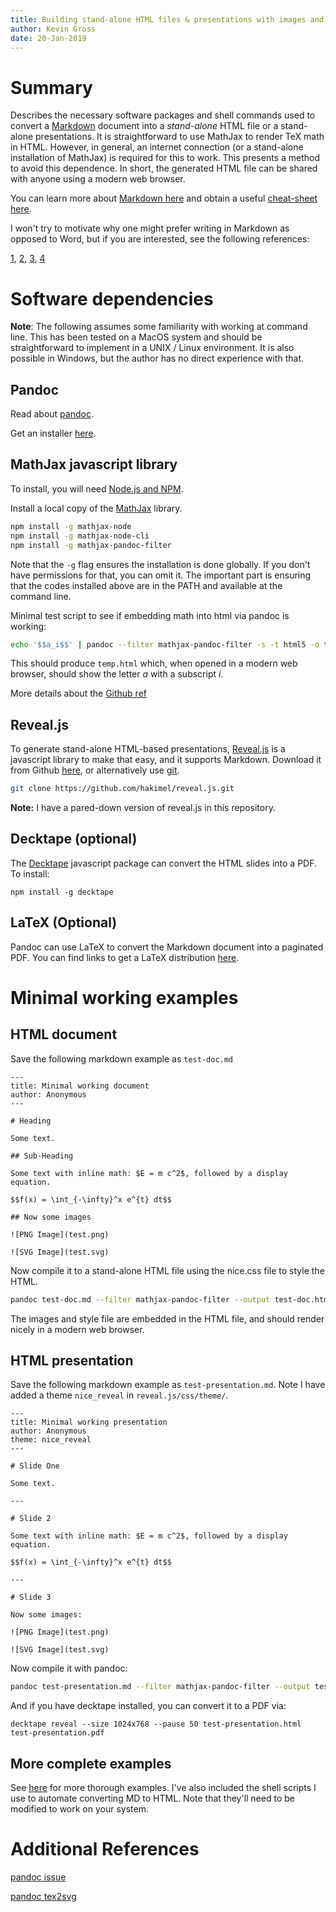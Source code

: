```yaml
---
title: Building stand-alone HTML files & presentations with images and math using pandoc, MathJax, and reveal.js
author: Kevin Gross
date: 20-Jan-2019
---
```


# Summary

Describes the necessary software packages and shell commands used to convert a [Markdown][1] document into a *stand-alone* HTML file or a stand-alone presentations. It is straightforward to use MathJax to render TeX math in HTML. However, in general, an internet connection (or a stand-alone installation of MathJax) is required for this to work. This presents a method to avoid this dependence. In short, the generated HTML file can be shared with anyone using a modern web browser.

You can learn more about [Markdown here][2] and obtain a useful [cheat-sheet here][3].

[1]: https://en.wikipedia.org/wiki/Markdown
[2]: https://www.markdownguide.org
[3]: https://guides.github.com/pdfs/markdown-cheatsheet-online.pdf

I won't try to motivate why one might prefer writing in Markdown as opposed to Word, but if you are interested, see the following references:

[1](http://plain-text.co), [2](http://u.arizona.edu/~selisker/post/workflow/), [3](https://blog.kdheepak.com/writing-papers-with-markdown.html), [4](https://raphaelkabo.com/blog/posts/markdown-to-word/)

# Software dependencies

**Note**: The following assumes some familiarity with working at command line. This has been tested on a MacOS system and should be straightforward to implement in a UNIX / Linux environment. It is also possible in Windows, but the author has no direct experience with that.

## Pandoc

Read about [pandoc](https://pandoc.org).

Get an installer [here](https://github.com/jgm/pandoc/releases).

## MathJax javascript library

To install, you will need [Node.js and NPM](https://nodejs.org/en/).

Install a local copy of the [MathJax](https://www.mathjax.org) library.

```bash
npm install -g mathjax-node
npm install -g mathjax-node-cli
npm install -g mathjax-pandoc-filter
```

Note that the `-g` flag ensures the installation is done globally. If you don't have permissions for that, you can omit it. The important part is ensuring that the codes installed above are in the PATH and available at the command line.

Minimal test script to see if embedding math into html via pandoc is working:

```bash
echo '$$a_i$$' | pandoc --filter mathjax-pandoc-filter -s -t html5 -o temp.html
```

This should produce `temp.html` which, when opened in a modern web browser, should show the letter *a* with a subscript *i*.

More details about the [Github ref](https://github.com/lierdakil/mathjax-pandoc-filter)

## Reveal.js

To generate stand-alone HTML-based presentations, [Reveal.js](https://revealjs.com/) is a javascript library to make that easy, and it supports Markdown. Download it from Github [here][dl], or alternatively use [git](https://git-scm.com).

```bash
git clone https://github.com/hakimel/reveal.js.git
```

[dl]: https://github.com/hakimel/reveal.js/releases/

**Note:** I have a pared-down version of reveal.js in this repository.

## Decktape (optional)

The [Decktape][dt] javascript package can convert the HTML slides into a PDF. To install:

```
npm install -g decktape
```

[dt]: https://github.com/astefanutti/decktape

## LaTeX (Optional)

Pandoc can use LaTeX to convert the Markdown document into a paginated PDF. You can find links to get a LaTeX distribution [here](https://www.latex-project.org/get/#tex-distributions).

# Minimal working examples

## HTML document

Save the following markdown example as `test-doc.md`

```
---
title: Minimal working document
author: Anonymous
---

# Heading

Some text.

## Sub-Heading

Some text with inline math: $E = m c^2$, followed by a display equation.

$$f(x) = \int_{-\infty}^x e^{t} dt$$

## Now some images

![PNG Image](test.png)

![SVG Image](test.svg)
```

Now compile it to a stand-alone HTML file using the nice.css file to style the HTML.

```bash
pandoc test-doc.md --filter mathjax-pandoc-filter --output test-doc.html --to html5 --from markdown --standalone --self-contained --css nice.css
```

The images and style file are embedded in the HTML file, and should render nicely in a modern web browser.

## HTML presentation

Save the following markdown example as `test-presentation.md`. Note I have added a theme `nice_reveal` in `reveal.js/css/theme/`.

```
---
title: Minimal working presentation
author: Anonymous
theme: nice_reveal
---

# Slide One

Some text.

---

# Slide 2

Some text with inline math: $E = m c^2$, followed by a display equation.

$$f(x) = \int_{-\infty}^x e^{t} dt$$

---

# Slide 3

Now some images:

![PNG Image](test.png)

![SVG Image](test.svg)
```

Now compile it with pandoc:

```bash
pandoc test-presentation.md --filter mathjax-pandoc-filter --output test-presentation.html --to html5 --from markdown --standalone --self-contained -t revealjs -V revealjs-url=./reveal.js/
```

And if you have decktape installed, you can convert it to a PDF via:

```
decktape reveal --size 1024x768 --pause 50 test-presentation.html test-presentation.pdf
```

## More complete examples

See [here](./example/) for more thorough examples. I've also included the shell scripts I use to automate converting MD to HTML. Note that they'll need to be modified to work on your system.

# Additional References

[pandoc issue](https://github.com/jgm/pandoc/issues/3153)

[pandoc tex2svg](https://github.com/jgm/pandoc-tex2svg)

